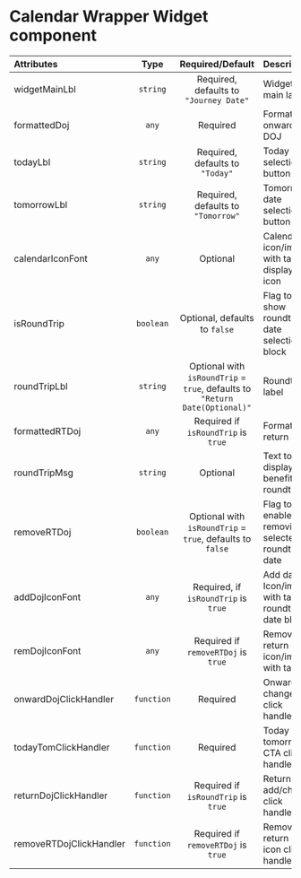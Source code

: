 # Calendar Wrapper Widget component

<table>
    <thead>
        <tr>
            <th style="text-align:left;">Attributes</th>
            <th style="text-align:center;">Type</th>
            <th style="text-align:center;">Required/Default</th>
            <th style="text-align:left;">Description</th>
        </tr>
    </thead>
    <tbody>
        <tr>
            <td style="text-align:left;">widgetMainLbl</td>
            <td style="text-align:center;"><code>string</code></td>
            <td style="text-align:center;">Required, defaults to <code>"Journey Date"</code></td>
            <td style="text-align:left;">Widget main label</td>
        </tr>
        <tr>
            <td style="text-align:left;">formattedDoj</td>
            <td style="text-align:center;"><code>any</code></td>
            <td style="text-align:center;">Required</td>
            <td style="text-align:left;">Formatted onward DOJ</td>
        </tr>
        <tr>
            <td style="text-align:left;">todayLbl</td>
            <td style="text-align:center;"><code>string</code></td>
            <td style="text-align:center;">Required, defaults to <code>"Today"</code></td>
            <td style="text-align:left;">Today date selection button label</td>
        </tr>
        <tr>
            <td style="text-align:left;">tomorrowLbl</td>
            <td style="text-align:center;"><code>string</code></td>
            <td style="text-align:center;">Required, defaults to <code>"Tomorrow"</code></td>
            <td style="text-align:left;">Tomorrow date selection button label</td>
        </tr>
        <tr>
            <td style="text-align:left;">calendarIconFont</td>
            <td style="text-align:center;"><code>any</code></td>
            <td style="text-align:center;">Optional</code></td>
            <td style="text-align:left;">Calendar icon/img with tag for displaying icon</td>
        </tr>
        <tr>
            <td style="text-align:left;">isRoundTrip</td>
            <td style="text-align:center;"><code>boolean</code></td>
            <td style="text-align:center;">Optional, defaults to <code>false</code></td>
            <td style="text-align:left;">Flag to show roundtrip date selection block</td>
        </tr>
        <tr>
            <td style="text-align:left;">roundTripLbl</td>
            <td style="text-align:center;"><code>string</code></td>
            <td style="text-align:center;">Optional with <code>isRoundTrip</code> = <code>true</code>, defaults to <code>"Return Date(Optional)"</code></td>
            <td style="text-align:left;">Roundtrip label</td>
        </tr>
        <tr>
            <td style="text-align:left;">formattedRTDoj</td>
            <td style="text-align:center;"><code>any</code></td>
            <td style="text-align:center;">Required if <code>isRoundTrip</code> is <code>true</code></td>
            <td style="text-align:left;">Formatted return date</td>
        </tr>
        <tr>
            <td style="text-align:left;">roundTripMsg</td>
            <td style="text-align:center;"><code>string</code></td>
            <td style="text-align:center;">Optional</td>
            <td style="text-align:left;">Text to display benefits of roundtrip</td>
        </tr>
        <tr>
            <td style="text-align:left;">removeRTDoj</td>
            <td style="text-align:center;"><code>boolean</code></td>
            <td style="text-align:center;">Optional with <code>isRoundTrip</code> = <code>true</code>, defaults to <code>false</code></td>
            <td style="text-align:left;">Flag to enable removing selected roundtrip date</td>
        </tr>
        <tr>
            <td style="text-align:left;">addDojIconFont</td>
            <td style="text-align:center;"><code>any</code></td>
            <td style="text-align:center;">Required, if <code>isRoundTrip</code> is <code>true</code></td>
            <td style="text-align:left;">Add date Icon/img with tag for roundtrip date block</td>
        </tr>
        <tr>
            <td style="text-align:left;">remDojIconFont</td>
            <td style="text-align:center;"><code>any</code></td>
            <td style="text-align:center;">Required if <code>removeRTDoj</code> is <code>true</code></td>
            <td style="text-align:left;">Remove return date icon/img with tag</td>
        </tr>
        <tr>
            <td style="text-align:left;">onwardDojClickHandler</td>
            <td style="text-align:center;"><code>function</code></td>
            <td style="text-align:center;">Required</td>
            <td style="text-align:left;">Onward doj change click handler</td>
        </tr>
        <tr>
            <td style="text-align:left;">todayTomClickHandler</td>
            <td style="text-align:center;"><code>function</code></td>
            <td style="text-align:center;">Required</td>
            <td style="text-align:left;">Today tomorrow CTA click handler</td>
        </tr>
        <tr>
            <td style="text-align:left;">returnDojClickHandler</td>
            <td style="text-align:center;"><code>function</code></td>
            <td style="text-align:center;">Required if <code>isRoundTrip</code> is <code>true</code></td>
            <td style="text-align:left;">Return doj add/change click handler</td>
        </tr>
        <tr>
            <td style="text-align:left;">removeRTDojClickHandler</td>
            <td style="text-align:center;"><code>function</code></td>
            <td style="text-align:center;">Required if <code>removeRTDoj</code> is <code>true</code></td>
            <td style="text-align:left;">Remove return date icon click handler</td>
        </tr>
    </tbody>
</table>

